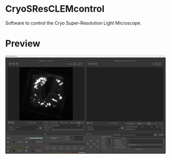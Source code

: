 # CryoSResCLEMcontrol
Software to control the Cryo Super-Resolution Light Microscope. 

# Preview

![preview](resources/gui_preview.png)
